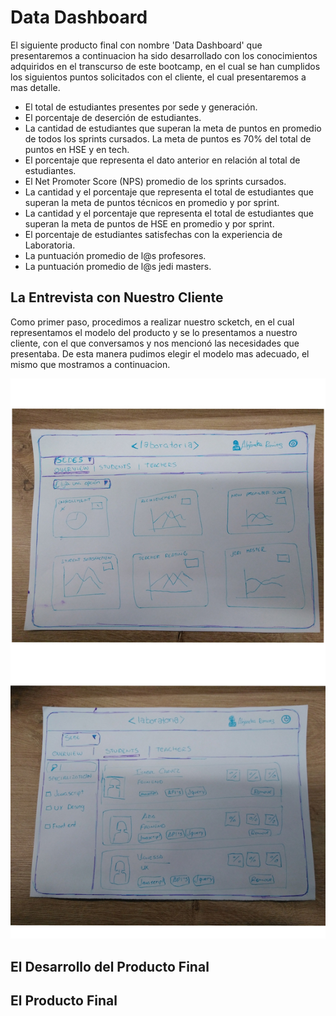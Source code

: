 # Data Dashboard

El siguiente producto final con nombre 'Data Dashboard' que presentaremos a continuacion ha sido desarrollado con los conocimientos adquiridos en el transcurso de este bootcamp, en el cual se han cumplidos los siguientos puntos solicitados con el cliente, el cual presentaremos a mas detalle.

* El total de estudiantes presentes por sede y generación.
* El porcentaje de deserción de estudiantes.
* La cantidad de estudiantes que superan la meta de puntos en promedio de todos los sprints cursados. La meta de puntos es 70% del total de puntos en HSE y en tech.
* El porcentaje que representa el dato anterior en relación al total de estudiantes.
* El Net Promoter Score (NPS) promedio de los sprints cursados. 
* La cantidad y el porcentaje que representa el total de estudiantes que superan la meta de puntos técnicos en promedio y por sprint.
* La cantidad y el porcentaje que representa el total de estudiantes que superan la meta de puntos de HSE en promedio y por sprint.
* El porcentaje de estudiantes satisfechas con la experiencia de Laboratoria.
* La puntuación promedio de l@s profesores.
* La puntuación promedio de l@s jedi masters.

## La Entrevista con Nuestro Cliente

Como primer paso, procedimos a realizar nuestro scketch, en el cual representamos el modelo del producto y se lo presentamos a nuestro cliente, con el que conversamos y nos mencionó las necesidades que presentaba. De esta manera pudimos elegir el modelo mas adecuado, el mismo que mostramos a continuacion.

![imagen](assets/images/scketch.jpg)

## El Desarrollo del Producto Final

## El Producto Final